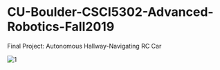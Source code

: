 # CU-Boulder-CSCI5302-Advanced-Robotics-Fall2019
Final Project: Autonomous Hallway-Navigating RC Car

![1](https://github.com/scott364/CU-Boulder-CSCI5302-Advanced-Robotics-Fall2019/blob/master/AdvRobotics.png)

